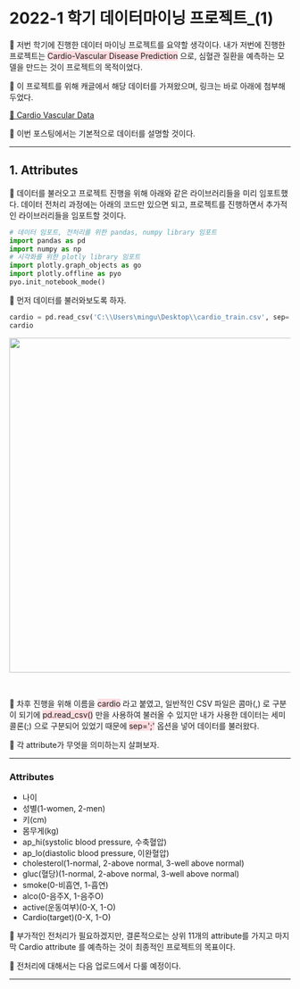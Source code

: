 # 2022-1 학기 데이터마이닝 프로젝트_(1)  

🐍 저번 학기에 진행한 데이터 마이닝 프로젝트를 요약할 생각이다. 내가 저번에 진행한 프로젝트는 <span style="background-color:#ffdce0">Cardio-Vascular Disease Prediction</span> 으로, 심혈관 질환을 예측하는 모델을 만드는 것이 프로젝트의 목적이었다.<br>  

🐍 이 프로젝트를 위해 캐글에서 해당 데이터를 가져왔으며, 링크는 바로 아래에 첨부해 두었다.<br>  

[📝 Cardio Vascular Data](https://www.kaggle.com/datasets/sulianova/cardiovascular-disease-dataset)  

🐍 이번 포스팅에서는 기본적으로 데이터를 설명할 것이다.<br>  

***  

## 1. Attributes  

🐍 데이터를 불러오고 프로젝트 진행을 위해 아래와 같은 라이브러리들을 미리 임포트했다. 데이터 전처리 과정에는 아래의 코드만 있으면 되고, 프로젝트를 진행하면서 추가적인 라이브러리들을 임포트할 것이다.  

```py
# 데이터 임포트, 전처리를 위한 pandas, numpy library 임포트
import pandas as pd
import numpy as np
# 시각화를 위한 plotly library 임포트
import plotly.graph_objects as go
import plotly.offline as pyo
pyo.init_notebook_mode()
```  

🐍 먼저 데이터를 불러와보도록 하자.  

```py
cardio = pd.read_csv('C:\\Users\mingu\Desktop\\cardio_train.csv', sep=';')
cardio
```  

<p align="center"><img src="https://user-images.githubusercontent.com/65170165/187675151-ec881540-018a-419d-9737-47c734c8b358.png" width="600" /></p><br>  

🐍 차후 진행을 위해 이름을 <span style="background-color:#ffdce0">cardio</span> 라고 붙였고, 일반적인 CSV 파일은 콤마(,) 로 구분이 되기에 <span style="background-color:#ffdce0">pd.read_csv()</span> 만을 사용하여 불러올 수 있지만 내가 사용한 데이터는 세미콜론(;) 으로 구분되어 있었기 때문에 <span style="background-color:#ffdce0">sep=';'</span> 옵션을 넣어 데이터를 불러왔다.<br>  

🐍 각 attribute가 무엇을 의미하는지 살펴보자.  

***  
### Attributes  

- 나이
- 성별(1-women, 2-men)
- 키(cm)
- 몸무게(kg)
- ap_hi(systolic blood pressure, 수축혈압)
- ap_lo(diastolic blood pressure, 이완혈압)
- cholesterol(1-normal, 2-above normal, 3-well above normal)
- gluc(혈당)(1-normal, 2-above normal, 3-well above normal)
- smoke(0-비흡연, 1-흡연)
- alco(0-음주X, 1-음주O)
- active(운동여부)(0-X, 1-O)
- Cardio(target)(0-X, 1-O)  
  
🐍 부가적인 전처리가 필요하겠지만, 결론적으로는 상위 11개의 attribute를 가지고 마지막 Cardio attribute 를 예측하는 것이 최종적인 프로젝트의 목표이다.<br>  

🐍 전처리에 대해서는 다음 업로드에서 다룰 예정이다.  
***
